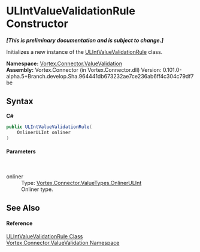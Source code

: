 # ULIntValueValidationRule Constructor 
 _**\[This is preliminary documentation and is subject to change.\]**_

Initializes a new instance of the <a href="T_Vortex_Connector_ValueValidation_ULIntValueValidationRule.md">ULIntValueValidationRule</a> class.

**Namespace:**&nbsp;<a href="N_Vortex_Connector_ValueValidation.md">Vortex.Connector.ValueValidation</a><br />**Assembly:**&nbsp;Vortex.Connector (in Vortex.Connector.dll) Version: 0.101.0-alpha.5+Branch.develop.Sha.964441db673232ae7ce236ab6ff4c304c79df7be

## Syntax

**C#**<br />
``` C#
public ULIntValueValidationRule(
	OnlinerULInt onliner
)
```


#### Parameters
&nbsp;<dl><dt>onliner</dt><dd>Type: <a href="T_Vortex_Connector_ValueTypes_OnlinerULInt.md">Vortex.Connector.ValueTypes.OnlinerULInt</a><br />Onliner type.</dd></dl>

## See Also


#### Reference
<a href="T_Vortex_Connector_ValueValidation_ULIntValueValidationRule.md">ULIntValueValidationRule Class</a><br /><a href="N_Vortex_Connector_ValueValidation.md">Vortex.Connector.ValueValidation Namespace</a><br />